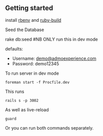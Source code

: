 Getting started
---------------
install [rbenv](https://github.com/sstephenson/rbenv) and [ruby-build](https://github.com/sstephenson/ruby-build)


Seed the Database 
  
  rake db:seed #NB ONLY run this in dev mode

defaults:
  
  * Username: demo@admoexperience.com
  * Password: demo12345

To run server in dev mode

    foreman start -f Procfile.dev

This runs

    rails s -p 3002

As well as live-reload

    guard

Or you can run both commands separately.

